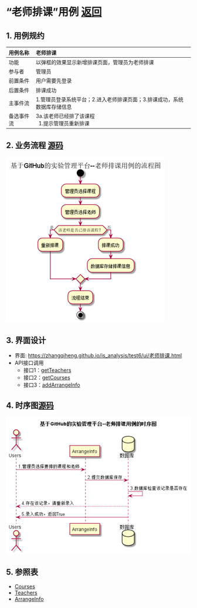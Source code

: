 # “老师排课”用例 [返回](../README.md)
## 1. 用例规约

|用例名称|老师排课|
|:--|:--|
|功能|以弹框的效果显示新增排课页面，管理员为老师排课|
|参与者|管理员|
|前置条件|用户需要先登录|
|后置条件| 排课成功|
|主事件流| 1.管理员登录系统平台；2.进入老师排课页面；3.排课成功，系统数据库存储信息|
|备选事件流| 3a.该老师已经排了该课程<br> &nbsp;&nbsp;1.提示管理员重新排课|

## 2. 业务流程 [源码](../流程图/老师排课.puml)
![老师排课流程图](../流程图/老师排课.png)

## 3. 界面设计
- 界面: https://zhangqiheng.github.io/is_analysis/test6/ui/老师排课.html
- API接口调用
    - 接口1：[getTeachers](../接口/getTeachers.md)
    - 接口2：[getCourses](../接口/getCourses.md)
    - 接口3：[addArrangeInfo](../接口/addArrangeInfo.md)

## 4. 时序图[源码](../时序图/老师排课.puml)
![老师排课时序图](../时序图/老师排课.png)


## 5. 参照表

- [Courses](../数据库设计/sql.md/#Courses)
- [Teachers](../数据库设计/sql.md/#Teachers)
- [ArrangeInfo](../数据库设计/sql.md/#ArrangeInfo)
